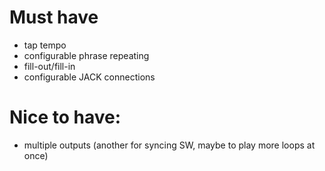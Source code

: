 Must have
===
* tap tempo
* configurable phrase repeating
* fill-out/fill-in
* configurable JACK connections

Nice to have: 
===
* multiple outputs (another for syncing SW, maybe to play more loops at once)
